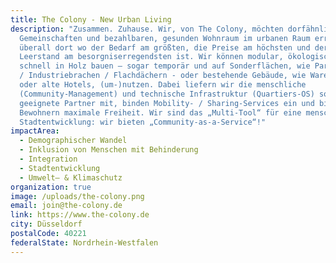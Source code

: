 ```yaml
---
title: The Colony - New Urban Living
description: "Zusammen. Zuhause. Wir, von The Colony, möchten dorfähnliche
  Gemeinschaften und bezahlbaren, gesunden Wohnraum im urbanen Raum errichten –
  überall dort wo der Bedarf am größten, die Preise am höchsten und der
  Leerstand am besorgniserregendsten ist. Wir können modular, ökologisch und
  schnell in Holz bauen – sogar temporär und auf Sonderflächen, wie Parkplätzen
  / Industriebrachen / Flachdächern - oder bestehende Gebäude, wie Warenhäuser
  oder alte Hotels, (um-)nutzen. Dabei liefern wir die menschliche
  (Community-Management) und technische Infrastruktur (Quartiers-OS) sowie
  geeignete Partner mit, binden Mobility- / Sharing-Services ein und bieten den
  Bewohnern maximale Freiheit. Wir sind das „Multi-Tool“ für eine menschliche
  Stadtentwicklung: wir bieten „Community-as-a-Service“!"
impactArea:
  - Demographischer Wandel
  - Inklusion von Menschen mit Behinderung
  - Integration
  - Stadtentwicklung
  - Umwelt– & Klimaschutz
organization: true
image: /uploads/the-colony.png
email: join@the-colony.de
link: https://www.the-colony.de
city: Düsseldorf
postalCode: 40221
federalState: Nordrhein-Westfalen
---
```

